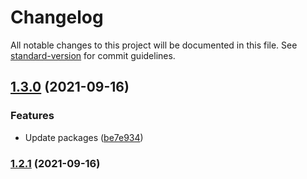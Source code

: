 # Changelog

All notable changes to this project will be documented in this file. See [standard-version](https://github.com/conventional-changelog/standard-version) for commit guidelines.

## [1.3.0](https://github.com/crypyto-panel/remote-config-gui/compare/v1.2.1...v1.3.0) (2021-09-16)


### Features

* Update packages ([be7e934](https://github.com/crypyto-panel/remote-config-gui/commit/be7e934b8af28cd1c6eab60b20d7256a0c3a5507))

### [1.2.1](https://github.com/crypyto-panel/remote-config-gui/compare/v1.1.7...v1.2.1) (2021-09-16)
